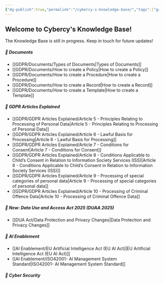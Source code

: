```yaml
---
{"dg-publish":true,"permalink":"/cybercy-s-knowledge-base/","tags":["gardenEntry"]}
---
```


  
## Welcome to Cybercy's Knowledge Base!

The Knowledge Base is still in progress. Keep in touch for future updates!

##### 📁 Documents

- [[GDPR/Documents/Types of Documents\|Types of Documents]]
- [[GDPR/Documents/How to create a Policy\|How to create a Policy]]
- [[GDPR/Documents/How to create a Procedure\|How to create a Procedure]]
- [[GDPR/Documents/How to create a Record\|How to create a Record]]
- [[GDPR/Documents/How to create a Template\|How to create a Template]]

##### 📁 GDPR Articles Explained

- [[GDPR/GDPR Articles Explained/Article 5 - Principles Relating to Processing of Personal Data\|Article 5 - Principles Relating to Processing of Personal Data]]
- [[GDPR/GDPR Articles Explained/Article 6 - Lawful Basis for Processing\|Article 6 - Lawful Basis for Processing]]
- [[GDPR/GDPR Articles Explained/Article 7 - Conditions for Consent\|Article 7 - Conditions for Consent]]
- [[GDPR/GDPR Articles Explained/Article 8 - Conditions Applicable to Child’s Consent in Relation to Information Society Services (ISS)\|Article 8 - Conditions Applicable to Child’s Consent in Relation to Information Society Services (ISS)]]
- [[GDPR/GDPR Articles Explained/Article 9 - Processing of special categories of personal data\|Article 9 - Processing of special categories of personal data]]
- [[GDPR/GDPR Articles Explained/Article 10 - Processing of Criminal Offence Data\|Article 10 - Processing of Criminal Offence Data]]

##### 📁 New: Data Use and Access Act 2025 (DUAA 2025)
- [[DUA Act/Data Protection and Privacy Changes\|Data Protection and Privacy Changes]]

##### 📁 AI Enablement
- [[AI Enablement/EU Artificial Intelligence Act (EU AI Act)\|EU Artificial Intelligence Act (EU AI Act)]]
- [[AI Enablement/ISO42001- AI Management System Standard\|ISO42001- AI Management System Standard]]

##### 📁 Cyber Security
